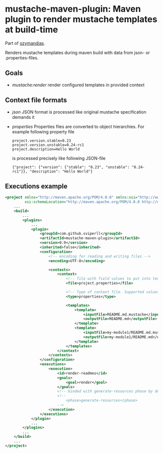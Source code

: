 mustache-maven-plugin: Maven plugin to render mustache templates at build-time
==============================================================================

Part of [ozymandias](https://github.com/sviperll/ozymandias).

Renders mustache templates during maven build with data from json- or .properties-files.

Goals
-----

 * *mustache:render* render configured templates in provided context

Context file formats
--------------------

 * *json* JSON format is processed like original mustache specification demands it

 * *properties* Properties files are converted to object hierarchies. For example following property file

   ```
   project.version.stable=0.23
   project.version.unstable=0.24-rc1
   project.description=Hello World
   ```

   is processed precisely like following JSON-file

   ```
   {"project": {"version": {"stable": "0.23", "unstable": "0.24-rc1"}}, "description": "Hello World"}
   ```

Executions example
------------------

```xml
<project xmlns="http://maven.apache.org/POM/4.0.0" xmlns:xsi="http://www.w3.org/2001/XMLSchema-instance"
         xsi:schemaLocation="http://maven.apache.org/POM/4.0.0 http://maven.apache.org/xsd/maven-4.0.0.xsd">
    ...
    <build>
        ...
        <plugins>
            ...
            <plugin>
                <groupId>com.github.sviperll</groupId>
                <artifactId>mustache-maven-plugin</artifactId>
                <version>0.9</version>
                <inherited>false</inherited>
                <configuration>
                    <!-- encoding for reading and writing files -->
                    <encoding>UTF-8</encoding>

                    <contexts>
                        <context>
                            <!-- file with field values to put into templates -->
                            <file>project.properties</file>

                            <!-- Type of context file. Supported values: json, properties -->
                            <type>properties</type>

                            <templates>
                                <template>
                                    <inputFile>README.md.mustache</inputFile>
                                    <outputFile>README.md</outputFile>
                                </template>
                                <template>
                                    <inputFile>my-module1/README.md.mustache</inputFile>
                                    <outputFile>my-module1/README.md</outputFile>
                                </template>
                            </templates>
                        </context>
                    </contexts>
                </configuration>
                <executions>
                    <execution>
                        <id>render-readmes</id>
                        <goals>
                            <goal>render</goal>
                        </goals>
                        <!-- binded with generate-resources phase by default -->
                        <!--
                            <phase>generate-resources</phase>
                        -->
                    </execution>
                </executions>
            </plugin>
            ...
        </plugins>
        ...
    </build>
    ...
</project>

```
